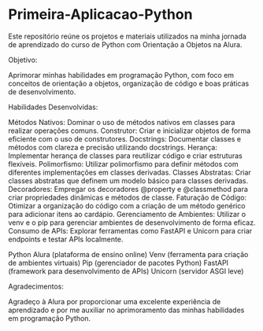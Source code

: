 # Primeira-Aplicacao-Python
Este repositório reúne os projetos e materiais utilizados na minha jornada de aprendizado do curso de Python com Orientação a Objetos na Alura.

Objetivo:

Aprimorar minhas habilidades em programação Python, com foco em conceitos de orientação a objetos, organização de código e boas práticas de desenvolvimento.

Habilidades Desenvolvidas:

Métodos Nativos: Dominar o uso de métodos nativos em classes para realizar operações comuns.
Construtor: Criar e inicializar objetos de forma eficiente com o uso de construtores.
Docstrings: Documentar classes e métodos com clareza e precisão utilizando docstrings.
Herança: Implementar herança de classes para reutilizar código e criar estruturas flexíveis.
Polimorfismo: Utilizar polimorfismo para definir métodos com diferentes implementações em classes derivadas.
Classes Abstratas: Criar classes abstratas que definem um modelo básico para classes derivadas.
Decoradores: Empregar os decoradores @property e @classmethod para criar propriedades dinâmicas e métodos de classe.
Faturação de Código: Otimizar a organização do código com a criação de um método genérico para adicionar itens ao cardápio.
Gerenciamento de Ambientes: Utilizar o venv e o pip para gerenciar ambientes de desenvolvimento de forma eficaz.
Consumo de APIs: Explorar ferramentas como FastAPI e Unicorn para criar endpoints e testar APIs localmente.

Python
Alura (plataforma de ensino online)
Venv (ferramenta para criação de ambientes virtuais)
Pip (gerenciador de pacotes Python)
FastAPI (framework para desenvolvimento de APIs)
Unicorn (servidor ASGI leve)

Agradecimentos:

Agradeço à Alura por proporcionar uma excelente experiência de aprendizado e por me auxiliar no aprimoramento das minhas habilidades em programação Python.
